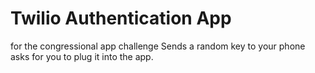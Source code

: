 # Twilio Authentication App
for the congressional app challenge
Sends a random key to your phone asks for you to plug it into the app.
